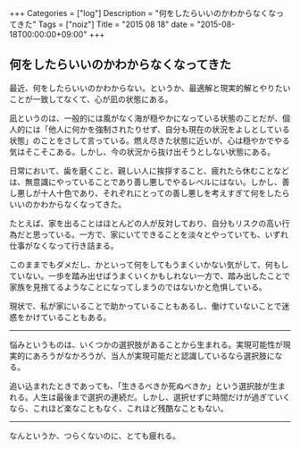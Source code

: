 +++
Categories = ["log"]
Description = "何をしたらいいのかわからなくなってきた"
Tags = ["noiz"]
Title = "2015 08 18"
date = "2015-08-18T00:00:00+09:00"
+++

## 何をしたらいいのかわからなくなってきた
最近、何をしたらいいのかわからない。というか、最適解と現実的解とやりたいことが一致してなくて、心が凪の状態にある。

凪というのは、一般的には風がなく海が穏やかになっている状態のことだが、個人的には「他人に何かを強制されたりせず、自分も現在の状況をよしとしている状態」のことをさして言っている。燃え尽きた状態に近いが、心は穏やかでやる気はそこそこある。しかし、今の状況から抜け出そうとしない状態にある。

日常において、歯を磨くこと、親しい人に挨拶すること、疲れたら休むことなどは、無意識にやっていることであり善し悪しでやるレベルにはない。しかし、善し悪しが十人十色であり、それぞれにとっての善し悪しを考えすぎて何をしたらいいのかわからなくなってきた。

たとえば、家を出ることはほとんどの人が反対しており、自分もリスクの高い行為だと思っている。一方で、家にいてできることを淡々とやっていても、いずれ仕事がなくなって行き詰まる。

このままでもダメだし、かといって何をしてもうまくいかない気がして、何もしていない。一歩を踏み出せばうまくいくかもしれない一方で、踏み出したことで家族を見捨てるようなことになってしまうのではないかと危惧している。

現状で、私が家にいることで助かっていることもあるし、働けていないことで迷惑をかけていることもある。

----

悩みというものは、いくつかの選択肢があることから生まれる。実現可能性が現実的にあろうがなかろうが、当人が実現可能だと認識しているなら選択肢になる。

追い込まれたときであっても、「生きるべきか死ぬべきか」という選択肢が生まれる。人生は最後まで選択の連続だ。しかし、選択せずに時間だけが過ぎていくなら、これほど楽なこともなく、これほど残酷なこともない。

----

なんというか、つらくないのに、とても疲れる。